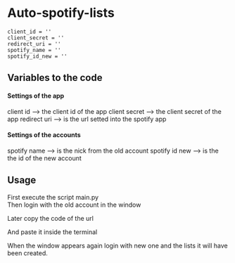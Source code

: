 # Auto-spotify-lists


```
client_id = '' 
client_secret = ''
redirect_uri = ''
spotify_name = ''
spotify_id_new = ''
```

## Variables to the code

#### Settings of the app 
client id --> the client id of the app
client secret --> the client secret of the app 
redirect uri --> is the url setted into the spotify app

#### Settings of the accounts
spotify name --> is the nick from the old account
spotify id new --> is the the id of the new account



## Usage

First execute the script main.py<br>
Then login with the old account in the window

Later copy the code of the url

And paste it inside the terminal

When the window appears again login with new one and the lists it will have been created.
